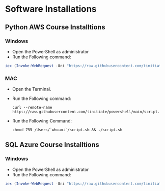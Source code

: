 # Software Installations
## Python AWS Course Installtions 
### Windows
- Open the PowerShell as administrator 
- Run the Following command:

```ps1
iex (Invoke-WebRequest -Uri "https://raw.githubusercontent.com/tinitiate/powershell/main/Installs.ps1" -UseBasicParsing).Content
```
### MAC
- Open the Terminal.
- Run the Following command:

  ```
  curl --remote-name https://raw.githubusercontent.com/tinitiate/powershell/main/script.sh
  ```
- Run the Following Command:

  ```
  chmod 755 /Users/`whoami`/script.sh && ./script.sh
  ```
## SQL Azure Course Installtions 
### Windows
- Open the PowerShell as administrator 
- Run the Following command:
```ps1
iex (Invoke-WebRequest -Uri "https://raw.githubusercontent.com/tinitiate/powershell/main/sql-install.ps1" -UseBasicParsing).Content
```


